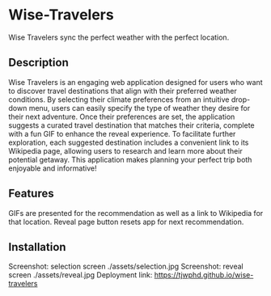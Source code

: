 # Wise-Travelers

Wise Travelers sync the perfect weather with the perfect location.

## Description

Wise Travelers is an engaging web application designed for users who want to discover travel destinations that align with their preferred weather conditions. By selecting their climate preferences from an intuitive drop-down menu, users can easily specify the type of weather they desire for their next adventure. Once their preferences are set, the application suggests a curated travel destination that matches their criteria, complete with a fun GIF to enhance the reveal experience. To facilitate further exploration, each suggested destination includes a convenient link to its Wikipedia page, allowing users to research and learn more about their potential getaway. This application makes planning your perfect trip both enjoyable and informative!

## Features

GIFs are presented for the recommendation as well as a link to Wikipedia for that location.
Reveal page button resets app for next recommendation.

## Installation

Screenshot: selection screen ./assets/selection.jpg
Screenshot: reveal screen ./assets/reveal.jpg
Deployment link: https://tjwphd.github.io/wise-travelers



